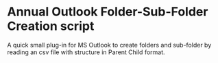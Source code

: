 Annual Outlook Folder-Sub-Folder Creation script
=============

A quick small plug-in for MS Outlook to create folders and sub-folder by reading an csv file with structure in Parent Child format.

